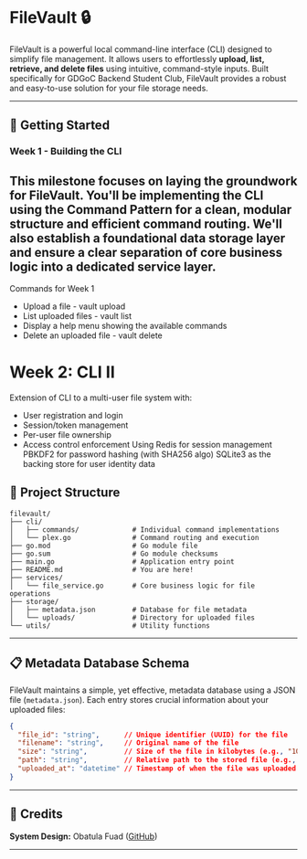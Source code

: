 # FileVault 🔒

FileVault is a powerful local command-line interface (CLI) designed to simplify file management. It allows users to effortlessly **upload, list, retrieve, and delete files** using intuitive, command-style inputs. Built specifically for GDGoC Backend Student Club, FileVault provides a robust and easy-to-use solution for your file storage needs.

-----

## 🚀 Getting Started

### Week 1 - Building the CLI

This milestone focuses on laying the groundwork for FileVault. You'll be implementing the CLI using the **Command Pattern** for a clean, modular structure and efficient command routing. We'll also establish a foundational **data storage layer** and ensure a clear separation of core business logic into a dedicated **service layer**.
-----

Commands for Week 1
- Upload a file - vault upload <filepath>
- List uploaded files - vault list 
- Display a help menu showing the available commands
- Delete an uploaded file - vault delete <fileId>

# Week 2: CLI II
Extension of CLI to  a multi-user file system with:
- User registration and login
- Session/token management
- Per-user file ownership
- Access control enforcement​
Using Redis for session management
PBKDF2 for password hashing (with SHA256 algo)
SQLite3 as the backing store for user identity data


## 📂 Project Structure

```
filevault/
├── cli/
│   ├── commands/             # Individual command implementations
│   └── plex.go               # Command routing and execution
├── go.mod                    # Go module file
├── go.sum                    # Go module checksums
├── main.go                   # Application entry point
├── README.md                 # You are here!
├── services/
│   └── file_service.go       # Core business logic for file operations
├── storage/
│   ├── metadata.json         # Database for file metadata
│   └── uploads/              # Directory for uploaded files
└── utils/                    # Utility functions
```

-----

## 📋 Metadata Database Schema

FileVault maintains a simple, yet effective, metadata database using a JSON file (`metadata.json`). Each entry stores crucial information about your uploaded files:

```json
{
  "file_id": "string",      // Unique identifier (UUID) for the file
  "filename": "string",     // Original name of the file
  "size": "string",         // Size of the file in kilobytes (e.g., "1024KB")
  "path": "string",         // Relative path to the stored file (e.g., "./uploads/notes.txt")
  "uploaded_at": "datetime" // Timestamp of when the file was uploaded (e.g., "2025-07-04T11:49:02Z")
}
```

-----

## 🤝 Credits

**System Design:** Obatula Fuad ([GitHub](https://github.com/Akinwalee))

-----
